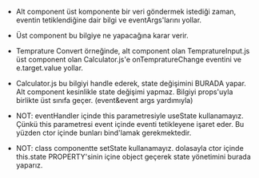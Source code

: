 * Alt component üst komponente bir veri göndermek istediği zaman,
eventin tetiklendiğine dair bilgi ve eventArgs'larını yollar.
* Üst component bu bilgiye ne yapacağına karar verir.

* Temprature Convert örneğinde, alt component olan TempratureInput.js
üst component olan Calculator.js'e onTempratureChange eventini ve e.target.value yollar.

* Calculator.js bu bilgiyi handle ederek, state değişimini BURADA yapar. Alt component kesinlikle state değişimi yapmaz. Bilgiyi props'uyla birlikte üst sınıfa geçer. (event&event args yardımıyla)

* NOT: eventHandler içinde this parametresiyle useState kullanamayız. Çünkü this parametresi event içinde eventi tetikleyene işaret eder. Bu yüzden ctor içinde bunları bind'lamak gerekmektedir.

* NOT: class componentte setState kullanamayız. dolasayla ctor içinde this.state PROPERTY'sinin içine object geçerek state yönetimini burada yaparız.